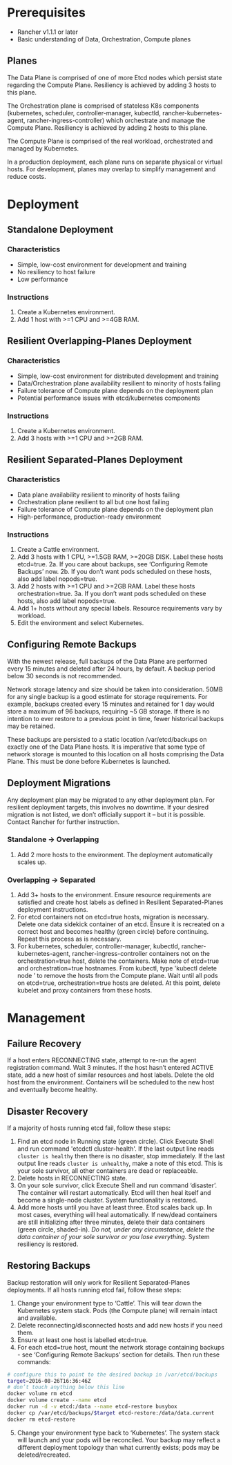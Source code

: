 # Prerequisites
* Rancher v1.1.1 or later
* Basic understanding of Data, Orchestration, Compute planes

## Planes
The Data Plane is comprised of one of more Etcd nodes which persist state regarding the Compute Plane. Resiliency is achieved by adding 3 hosts to this plane.

The Orchestration plane is comprised of stateless K8s components (kubernetes, scheduler, controller-manager, kubectld, rancher-kubernetes-agent, rancher-ingress-controller) which orchestrate and manage the Compute Plane. Resiliency is achieved by adding 2 hosts to this plane.

The Compute Plane is comprised of the real workload, orchestrated and managed by Kubernetes.

In a production deployment, each plane runs on separate physical or virtual hosts. For development, planes may overlap to simplify management and reduce costs.

# Deployment

## Standalone Deployment

### Characteristics
* Simple, low-cost environment for development and training
* No resiliency to host failure
* Low performance

### Instructions
1. Create a Kubernetes environment.
2. Add 1 host with >=1 CPU and >=4GB RAM.

## Resilient Overlapping-Planes Deployment

### Characteristics
* Simple, low-cost environment for distributed development and training
* Data/Orchestration plane availability resilient to minority of hosts failing
* Failure tolerance of Compute plane depends on the deployment plan
* Potential performance issues with etcd/kubernetes components

### Instructions
1. Create a Kubernetes environment.
2. Add 3 hosts with >=1 CPU and >=2GB RAM.

## Resilient Separated-Planes Deployment

### Characteristics
* Data plane availability resilient to minority of hosts failing
* Orchestration plane resilient to all but one host failing
* Failure tolerance of Compute plane depends on the deployment plan
* High-performance, production-ready environment

### Instructions
1. Create a Cattle environment.
2. Add 3 hosts with 1 CPU, >=1.5GB RAM, >=20GB DISK. Label these hosts etcd=true.
2a. If you care about backups, see ‘Configuring Remote Backups’ now.
2b. If you don’t want pods scheduled on these hosts, also add label nopods=true.
3. Add 2 hosts with >=1 CPU and >=2GB RAM. Label these hosts orchestration=true.
3a. If you don’t want pods scheduled on these hosts, also add label nopods=true.
4. Add 1+ hosts without any special labels. Resource requirements vary by workload.
5. Edit the environment and select Kubernetes.

## Configuring Remote Backups
With the newest release, full backups of the Data Plane are performed every 15 minutes and deleted after 24 hours, by default. A backup period below 30 seconds is not recommended.

Network storage latency and size should be taken into consideration. 50MB for any single backup is a good estimate for storage requirements. For example, backups created every 15 minutes and retained for 1 day would store a maximum of 96 backups, requiring ~5 GB storage. If there is no intention to ever restore to a previous point in time, fewer historical backups may be retained.

These backups are persisted to a static location /var/etcd/backups on exactly one of the Data Plane hosts. It is imperative that some type of network storage is mounted to this location on all hosts comprising the Data Plane. This must be done before Kubernetes is launched.

## Deployment Migrations
Any deployment plan may be migrated to any other deployment plan. For resilient deployment targets, this involves no downtime. If your desired migration is not listed, we don’t officially support it – but it is possible. Contact Rancher for further instruction.

### Standalone -> Overlapping
1. Add 2 more hosts to the environment. The deployment automatically scales up.

### Overlapping -> Separated
1. Add 3+ hosts to the environment. Ensure resource requirements are satisfied and create host labels as defined in Resilient Separated-Planes deployment instructions.
2. For etcd containers not on etcd=true hosts, migration is necessary. Delete one data sidekick container of an etcd. Ensure it is recreated on a correct host and becomes healthy (green circle) before continuing. Repeat this process as is necessary.
3. For kubernetes, scheduler, controller-manager, kubectld, rancher-kubernetes-agent, rancher-ingress-controller containers not on the orchestration=true host, delete the containers.
Make note of etcd=true and orchestration=true hostnames. From kubectl, type 'kubectl delete node <hostname>’ to remove the hosts from the Compute plane. Wait until all pods on etcd=true, orchestration=true hosts are deleted. At this point, delete kubelet and proxy containers from these hosts.

# Management

## Failure Recovery
If a host enters RECONNECTING state, attempt to re-run the agent registration command. Wait 3 minutes. If the host hasn’t entered ACTIVE state, add a new host of similar resources and host labels. Delete the old host from the environment. Containers will be scheduled to the new host and eventually become healthy.

## Disaster Recovery
If a majority of hosts running etcd fail, follow these steps:
1. Find an etcd node in Running state (green circle). Click Execute Shell and run command 'etcdctl cluster-health'. If the last output line reads `cluster is healthy` then there is no disaster, stop immediately. If the last output line reads `cluster is unhealthy`, make a note of this etcd. This is your sole survivor, all other containers are dead or replaceable.
2. Delete hosts in RECONNECTING state.
3. On your sole survivor, click Execute Shell and run command ‘disaster’. The container will restart automatically. Etcd will then heal itself and become a single-node cluster. System functionality is restored.
4. Add more hosts until you have at least three. Etcd scales back up. In most cases, everything will heal automatically. If new/dead containers are still initializing after three minutes, delete their data containers (green circle, shaded-in). *Do not, under any circumstance, delete the data container of your sole survivor or you lose everything.* System resiliency is restored.

## Restoring Backups
Backup restoration will only work for Resilient Separated-Planes deployments. If all hosts running etcd fail, follow these steps:
1. Change your environment type to ‘Cattle’. This will tear down the Kubernetes system stack. Pods (the Compute plane) will remain intact and available.
2. Delete reconnecting/disconnected hosts and add new hosts if you need them.
3. Ensure at least one host is labelled etcd=true.
4. For each etcd=true host, mount the network storage containing backups - see ‘Configuring Remote Backups’ section for details. Then run these commands:
```bash
# configure this to point to the desired backup in /var/etcd/backups
target=2016-08-26T16:36:46Z
# don’t touch anything below this line
docker volume rm etcd
docker volume create --name etcd
docker run -d -v etcd:/data --name etcd-restore busybox
docker cp /var/etcd/backups/$target etcd-restore:/data/data.current
docker rm etcd-restore
```
5. Change your environment type back to ‘Kubernetes’. The system stack will launch and your pods will be reconciled. Your backup may reflect a different deployment topology than what currently exists; pods may be deleted/recreated.